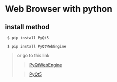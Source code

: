 # Web Browser with python

## install method

```
 $ pip install PyQt5
```
```
 $ pip install PyQtWebEngine
```
> or go to this link
>> [PyQtWebEngine](https://pypi.org/project/PyQtWebEngine/)
>
>> [PyQt5](https://pypi.org/project/PyQt5/)
